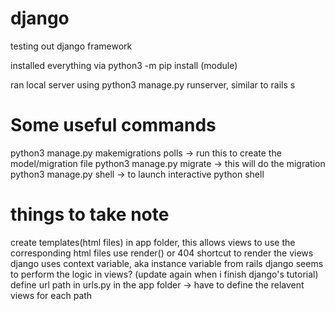 # django
testing out django framework

installed everything via python3 -m pip install (module)

ran local server using python3 manage.py runserver, similar to rails s

# Some useful commands

python3 manage.py makemigrations polls -> run this to create the model/migration file
python3 manage.py migrate -> this will do the migration
python3 manage.py shell -> to launch interactive python shell

# things to take note
create templates(html files) in app folder, this allows views to use the corresponding html files
use render() or 404 shortcut to render the views
django uses context variable, aka instance variable from rails
django seems to perform the logic in views? (update again when i finish django's tutorial)
define url path in urls.py in the app folder -> have to define the relavent views for each path 
